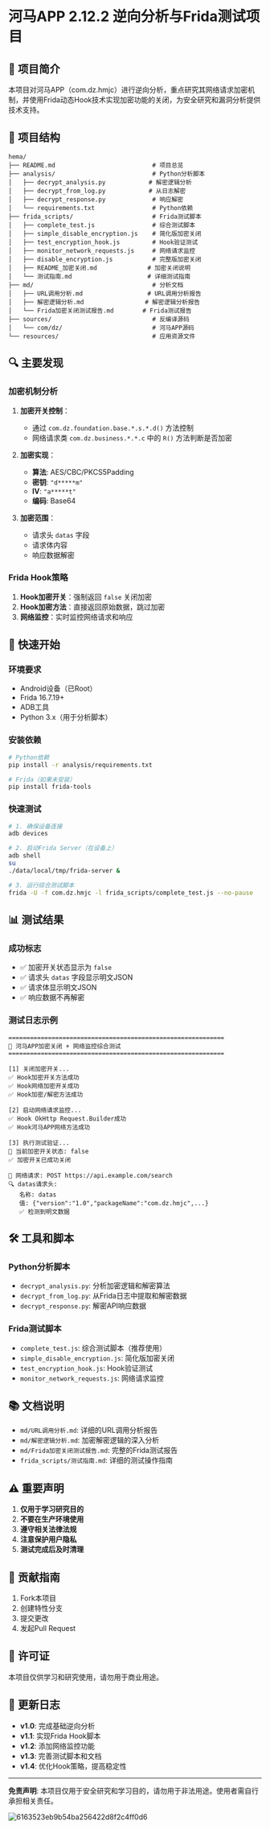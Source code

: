 # 河马APP 2.12.2 逆向分析与Frida测试项目

## 🎯 项目简介

本项目对河马APP（com.dz.hmjc）进行逆向分析，重点研究其网络请求加密机制，并使用Frida动态Hook技术实现加密功能的关闭，为安全研究和漏洞分析提供技术支持。

## 📁 项目结构

```
hema/
├── README.md                           # 项目总览
├── analysis/                           # Python分析脚本
│   ├── decrypt_analysis.py            # 解密逻辑分析
│   ├── decrypt_from_log.py            # 从日志解密
│   ├── decrypt_response.py             # 响应解密
│   └── requirements.txt                # Python依赖
├── frida_scripts/                      # Frida测试脚本
│   ├── complete_test.js                # 综合测试脚本
│   ├── simple_disable_encryption.js    # 简化版加密关闭
│   ├── test_encryption_hook.js         # Hook验证测试
│   ├── monitor_network_requests.js     # 网络请求监控
│   ├── disable_encryption.js           # 完整版加密关闭
│   ├── README_加密关闭.md              # 加密关闭说明
│   └── 测试指南.md                     # 详细测试指南
├── md/                                 # 分析文档
│   ├── URL调用分析.md                  # URL调用分析报告
│   ├── 解密逻辑分析.md                 # 解密逻辑分析报告
│   └── Frida加密关闭测试报告.md        # Frida测试报告
├── sources/                            # 反编译源码
│   └── com/dz/                         # 河马APP源码
└── resources/                          # 应用资源文件
```

## 🔍 主要发现

### 加密机制分析

1. **加密开关控制**：
   - 通过 `com.dz.foundation.base.*.s.*.d()` 方法控制
   - 网络请求类 `com.dz.business.*.*.c` 中的 `R()` 方法判断是否加密

2. **加密实现**：
   - **算法**: AES/CBC/PKCS5Padding
   - **密钥**: `"d*****m"`
   - **IV**: `"a*****t"`
   - **编码**: Base64

3. **加密范围**：
   - 请求头 `datas` 字段
   - 请求体内容
   - 响应数据解密

### Frida Hook策略

1. **Hook加密开关**：强制返回 `false` 关闭加密
2. **Hook加密方法**：直接返回原始数据，跳过加密
3. **网络监控**：实时监控网络请求和响应

## 🚀 快速开始

### 环境要求

- Android设备（已Root）
- Frida 16.7.19+
- ADB工具
- Python 3.x（用于分析脚本）

### 安装依赖

```bash
# Python依赖
pip install -r analysis/requirements.txt

# Frida（如果未安装）
pip install frida-tools
```

### 快速测试

```bash
# 1. 确保设备连接
adb devices

# 2. 启动Frida Server（在设备上）
adb shell
su
./data/local/tmp/frida-server &

# 3. 运行综合测试脚本
frida -U -f com.dz.hmjc -l frida_scripts/complete_test.js --no-pause
```

## 📊 测试结果

### 成功标志

- ✅ 加密开关状态显示为 `false`
- ✅ 请求头 `datas` 字段显示明文JSON
- ✅ 请求体显示明文JSON
- ✅ 响应数据不再解密

### 测试日志示例

```
============================================================
🚀 河马APP加密关闭 + 网络监控综合测试
============================================================

[1] 关闭加密开关...
✅ Hook加密开关方法成功
✅ Hook网络加密开关成功
✅ Hook加密/解密方法成功

[2] 启动网络请求监控...
✅ Hook OkHttp Request.Builder成功
✅ Hook河马APP网络方法成功

[3] 执行测试验证...
🔧 当前加密开关状态: false
✅ 加密开关已成功关闭

📡 网络请求: POST https://api.example.com/search
🔍 datas请求头:
   名称: datas
   值: {"version":"1.0","packageName":"com.dz.hmjc",...}
   ✅ 检测到明文数据
```

## 🛠️ 工具和脚本

### Python分析脚本

- `decrypt_analysis.py`: 分析加密逻辑和解密算法
- `decrypt_from_log.py`: 从Frida日志中提取和解密数据
- `decrypt_response.py`: 解密API响应数据

### Frida测试脚本

- `complete_test.js`: 综合测试脚本（推荐使用）
- `simple_disable_encryption.js`: 简化版加密关闭
- `test_encryption_hook.js`: Hook验证测试
- `monitor_network_requests.js`: 网络请求监控

## 📚 文档说明

- `md/URL调用分析.md`: 详细的URL调用分析报告
- `md/解密逻辑分析.md`: 加密解密逻辑的深入分析
- `md/Frida加密关闭测试报告.md`: 完整的Frida测试报告
- `frida_scripts/测试指南.md`: 详细的测试操作指南

## ⚠️ 重要声明

1. **仅用于学习研究目的**
2. **不要在生产环境使用**
3. **遵守相关法律法规**
4. **注意保护用户隐私**
5. **测试完成后及时清理**

## 🤝 贡献指南

1. Fork本项目
2. 创建特性分支
3. 提交更改
4. 发起Pull Request

## 📄 许可证

本项目仅供学习和研究使用，请勿用于商业用途。

## 🔄 更新日志

- **v1.0**: 完成基础逆向分析
- **v1.1**: 实现Frida Hook脚本
- **v1.2**: 添加网络监控功能
- **v1.3**: 完善测试脚本和文档
- **v1.4**: 优化Hook策略，提高稳定性

---

**免责声明**: 本项目仅用于安全研究和学习目的，请勿用于非法用途。使用者需自行承担相关责任。



![6163523eb9b54ba256422d8f2c4ff0d6](https://github.com/user-attachments/assets/24a80507-3b18-45ea-bf9d-1383d30ad247)
